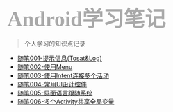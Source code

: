 <!-- _sidebar.md -->
### <font size=24 face="STKaiti" color="darkgray"> Android学习笔记 </font>    <!-- {docsify-ignore} -->

> 个人学习的知识点记录

* [随笔001-提示信息(Tosat&Log)](/blog/Android/随笔001-提示信息.md)
* [随笔002-使用Menu](/blog/Android/随笔002-使用Menu.md)
* [随笔003-使用Intent连接多个活动](/blog/Android/随笔003-使用Intent连接多个活动.md)
* [随笔004-常用UI设计控件](/blog/Android/随笔004-UI设计常用控件.md)
* [随笔005-界面语言跟随系统](/blog/Android/随笔005-APP界面语言跟随系统.md)
* [随笔006-多个Activity共享全局变量](/blog/Android/随笔006-多个Activity共享全局变量.md)
